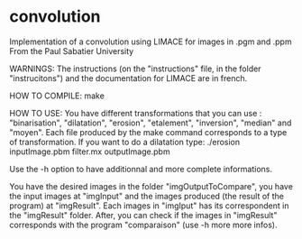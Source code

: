 # convolution
Implementation of a convolution using LIMACE for images in .pgm and .ppm
From the Paul Sabatier University

WARNINGS:
The instructions (on the "instructions" file, in the folder "instrucitons") and the documentation for LIMACE are in french.

HOW TO COMPILE:
make

HOW TO USE:
You have different transformations that you can use : "binarisation", "dilatation", "erosion", "etalement", "inversion", "median" and "moyen". Each file produced by the make command corresponds to a type of transformation.
If you want to do a dilatation type:
./erosion inputImage.pbm filter.mx outputImage.pbm

Use the -h option to have additionnal and more complete informations.

You have the desired images in the folder "imgOutputToCompare", you have the input images at "imgInput" and the images produced (the result of the program) at "imgResult". Each images in "imgIput" has its correspondent in the "imgResult" folder. After, you can check if the images in "imgResult" corresponds with the program "comparaison" (use -h more more infos).
